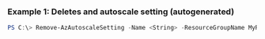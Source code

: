 ### Example 1: Deletes and autoscale setting (autogenerated)
```powershell
PS C:\> Remove-AzAutoscaleSetting -Name <String> -ResourceGroupName MyResourceGroup
```



